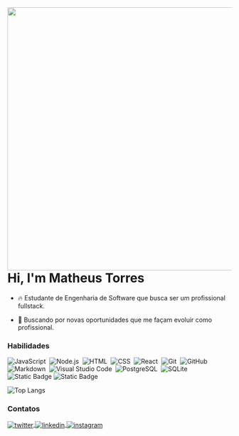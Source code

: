 <img align="right" height="590em" src="https://raw.githubusercontent.com/gist/looptock/e2652c7bb6e2bc062ccba971ec96a079/raw/fb3149b43b10b6649398d2f7e9e3a1b60e1cd89c/githubcard.svg"/>
<h1 align="left">Hi, I'm Matheus Torres</h1>

- 🔥 Estudante de Engenharia de Software que busca ser um profissional fullstack. 

- 🔭 Buscando por novas oportunidades que me façam evoluir como profissional. 

### Habilidades
![JavaScript](https://img.shields.io/badge/-JavaScript-05122A?style=flat&logo=javascript)&nbsp;
![Node.js](https://img.shields.io/badge/-Node.js-05122A?style=flat&logo=node.js)&nbsp;
![HTML](https://img.shields.io/badge/-HTML-05122A?style=flat&logo=HTML5)&nbsp;
![CSS](https://img.shields.io/badge/-CSS-05122A?style=flat&logo=CSS3&logoColor=1572B6)&nbsp;
![React](https://img.shields.io/badge/-React-05122A?style=flat&logo=react)&nbsp;
![Git](https://img.shields.io/badge/-Git-05122A?style=flat&logo=git)&nbsp;
![GitHub](https://img.shields.io/badge/-GitHub-05122A?style=flat&logo=github)&nbsp;
![Markdown](https://img.shields.io/badge/-Markdown-05122A?style=flat&logo=markdown)&nbsp;
![Visual Studio Code](https://img.shields.io/badge/-Visual%20Studio%20Code-05122A?style=flat&logo=visual-studio-code&logoColor=007ACC)&nbsp;
![PostgreSQL](https://img.shields.io/badge/-PostgreSQL-05122A?style=flat&logo=postgresql)&nbsp;
![SQLite](https://img.shields.io/badge/-SQLite-05122A?style=flat&logo=sqlite)&nbsp;
![Static Badge](https://img.shields.io/badge/Python-05122A?logo=Python)
![Static Badge](https://img.shields.io/badge/Bulma-05122A?logo=Bulma)
<br>

![Top Langs](https://github-readme-stats-git-masterrstaa-rickstaa.vercel.app/api/top-langs/?username=looptock&layout=compact&bg_color=05122A&border_color=30A3DC&title_color=fff&text_color=FFF)

### Contatos

<p align="left" style="">
<a href="mailto:matheusmarthek@gmail.com" target="_blank">
  <img align="center" src="https://img.shields.io/badge/Matheus-05122A?logo=gmail" alt="twitter"/>  
</a>
<a href="https://www.linkedin.com/in/matheus-torres-2607a11bb/" target="_blank">
  <img align="center" src="https://img.shields.io/badge/Matheus-05122A?logo=linkedin" alt="linkedin"/>
</a>
<a href="https://www.instagram.com/zedanimado/" target="_blank">
 <img align="center" src="https://img.shields.io/badge/Matheus-05122A?logo=instagram" alt="instagram"/>
</a>
</p>
<br>